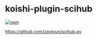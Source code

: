 # koishi-plugin-scihub

[![npm](https://img.shields.io/npm/v/koishi-plugin-scihub?style=flat-square)](https://www.npmjs.com/package/koishi-plugin-scihub)

https://github.com/zaytoun/scihub.py